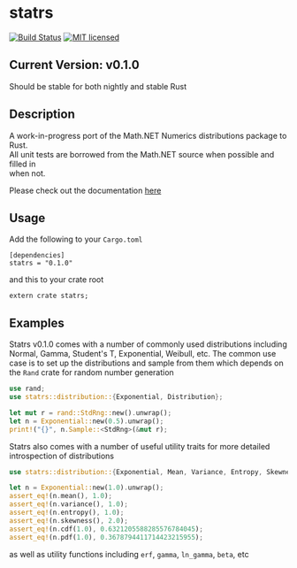 # statrs  
  
[![Build Status](https://travis-ci.org/boxtown/statrs.svg?branch=master)](https://travis-ci.org/boxtown/verto)
[![MIT licensed](https://img.shields.io/badge/license-MIT-blue.svg)](./LICENSE)  

## Current Version: v0.1.0

Should be stable for both nightly and stable Rust

## Description
  
A work-in-progress port of the Math.NET Numerics distributions package to Rust.  
All unit tests are borrowed from the Math.NET source when possible and filled in  
when not. 

Please check out the documentation [here](https://boxtown.io/docs/statrs/0.1.0/statrs/)

## Usage

Add the following to your `Cargo.toml`

```
[dependencies]
statrs = "0.1.0"
```

and this to your crate root

```
extern crate statrs;
```
  
## Examples

Statrs v0.1.0 comes with a number of commonly used distributions including Normal, Gamma, Student's T, Exponential, Weibull, etc.
The common use case is to set up the distributions and sample from them which depends on the `Rand` crate for random number generation

```Rust
use rand;
use statrs::distribution::{Exponential, Distribution};

let mut r = rand::StdRng::new().unwrap();
let n = Exponential::new(0.5).unwrap();
print!("{}", n.Sample::<StdRng>(&mut r);
```

Statrs also comes with a number of useful utility traits for more detailed introspection of distributions

```Rust
use statrs::distribution::{Exponential, Mean, Variance, Entropy, Skewness, Univariate, Continuous};

let n = Exponential::new(1.0).unwrap();
assert_eq!(n.mean(), 1.0);
assert_eq!(n.variance(), 1.0);
assert_eq!(n.entropy(), 1.0);
assert_eq!(n.skewness(), 2.0);
assert_eq!(n.cdf(1.0), 0.6321205588285576784045);
assert_eq!(n.pdf(1.0), 0.3678794411714423215955);
```

as well as utility functions including `erf`, `gamma`, `ln_gamma`, `beta`, etc
